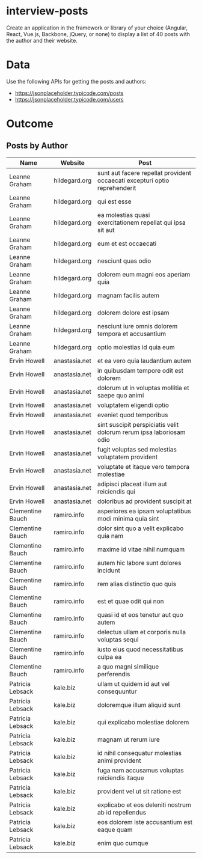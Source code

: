 # interview-posts

Create an application in the framework or library of your choice (Angular, React, Vue.js, Backbone, jQuery, or none) to display a list of 40 posts with the author and their website. 

# Data 

Use the following APIs for getting the posts and authors: 

- https://jsonplaceholder.typicode.com/posts
- https://jsonplaceholder.typicode.com/users


# Outcome 

## Posts by Author
| Name | Website | Post
| --- | --- | --- |
| Leanne Graham | hildegard.org | sunt aut facere repellat provident occaecati excepturi optio reprehenderit |
| Leanne Graham | hildegard.org | qui est esse |
| Leanne Graham | hildegard.org | ea molestias quasi exercitationem repellat qui ipsa sit aut |
| Leanne Graham | hildegard.org | eum et est occaecati |
| Leanne Graham | hildegard.org | nesciunt quas odio |
| Leanne Graham | hildegard.org | dolorem eum magni eos aperiam quia |
| Leanne Graham | hildegard.org | magnam facilis autem |
| Leanne Graham | hildegard.org | dolorem dolore est ipsam |
| Leanne Graham | hildegard.org | nesciunt iure omnis dolorem tempora et accusantium |
| Leanne Graham | hildegard.org | optio molestias id quia eum |
| Ervin Howell | anastasia.net | et ea vero quia laudantium autem |
| Ervin Howell | anastasia.net | in quibusdam tempore odit est dolorem |
| Ervin Howell | anastasia.net | dolorum ut in voluptas mollitia et saepe quo animi |
| Ervin Howell | anastasia.net | voluptatem eligendi optio |
| Ervin Howell | anastasia.net | eveniet quod temporibus |
| Ervin Howell | anastasia.net | sint suscipit perspiciatis velit dolorum rerum ipsa laboriosam odio |
| Ervin Howell | anastasia.net | fugit voluptas sed molestias voluptatem provident |
| Ervin Howell | anastasia.net | voluptate et itaque vero tempora molestiae |
| Ervin Howell | anastasia.net | adipisci placeat illum aut reiciendis qui |
| Ervin Howell | anastasia.net | doloribus ad provident suscipit at |
| Clementine Bauch | ramiro.info | asperiores ea ipsam voluptatibus modi minima quia sint |
| Clementine Bauch | ramiro.info | dolor sint quo a velit explicabo quia nam |
| Clementine Bauch | ramiro.info | maxime id vitae nihil numquam |
| Clementine Bauch | ramiro.info | autem hic labore sunt dolores incidunt |
| Clementine Bauch | ramiro.info | rem alias distinctio quo quis |
| Clementine Bauch | ramiro.info | est et quae odit qui non |
| Clementine Bauch | ramiro.info | quasi id et eos tenetur aut quo autem |
| Clementine Bauch | ramiro.info | delectus ullam et corporis nulla voluptas sequi |
| Clementine Bauch | ramiro.info | iusto eius quod necessitatibus culpa ea |
| Clementine Bauch | ramiro.info | a quo magni similique perferendis |
| Patricia Lebsack | kale.biz | ullam ut quidem id aut vel consequuntur |
| Patricia Lebsack | kale.biz | doloremque illum aliquid sunt |
| Patricia Lebsack | kale.biz | qui explicabo molestiae dolorem |
| Patricia Lebsack | kale.biz | magnam ut rerum iure |
| Patricia Lebsack | kale.biz | id nihil consequatur molestias animi provident |
| Patricia Lebsack | kale.biz | fuga nam accusamus voluptas reiciendis itaque |
| Patricia Lebsack | kale.biz | provident vel ut sit ratione est |
| Patricia Lebsack | kale.biz | explicabo et eos deleniti nostrum ab id repellendus |
| Patricia Lebsack | kale.biz | eos dolorem iste accusantium est eaque quam |
| Patricia Lebsack | kale.biz | enim quo cumque |
